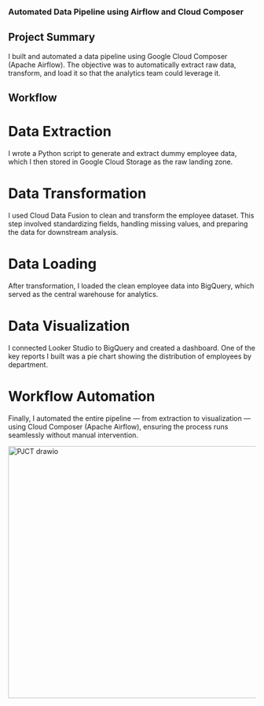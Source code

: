 ### Automated Data Pipeline using Airflow and Cloud Composer
## Project Summary


I built and automated a data pipeline using Google Cloud Composer (Apache Airflow). The objective was to automatically extract raw data, transform, and load it so that the analytics team could leverage it.


## Workflow



# Data Extraction
I wrote a Python script to generate and extract dummy employee data, which I then stored in Google Cloud Storage as the raw landing zone.

# Data Transformation
I used Cloud Data Fusion to clean and transform the employee dataset. This step involved standardizing fields, handling missing values, and preparing the data for downstream analysis.

# Data Loading
After transformation, I loaded the clean employee data into BigQuery, which served as the central warehouse for analytics.

# Data Visualization
I connected Looker Studio to BigQuery and created a dashboard. One of the key reports I built was a pie chart showing the distribution of employees by department.

# Workflow Automation
Finally, I automated the entire pipeline — from extraction to visualization — using Cloud Composer (Apache Airflow), ensuring the process runs seamlessly without manual intervention.


<img width="929" height="512" alt="PJCT drawio" src="https://github.com/user-attachments/assets/01a082fb-c152-4aad-ad07-541394a17079" />

